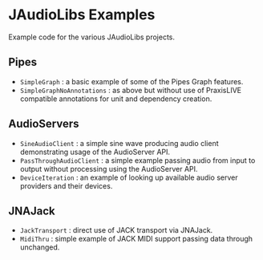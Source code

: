 JAudioLibs Examples
===================

Example code for the various JAudioLibs projects.

## Pipes

- `SimpleGraph` : a basic example of some of the Pipes Graph features.
- `SimpleGraphNoAnnotations` : as above but without use of PraxisLIVE compatible
annotations for unit and dependency creation.

## AudioServers

- `SineAudioClient` : a simple sine wave producing audio client demonstrating
usage of the AudioServer API.
- `PassThroughAudioClient` : a simple example passing audio from input to output
without processing using the AudioServer API.
- `DeviceIteration` : an example of looking up available audio server providers
and their devices.

## JNAJack

- `JackTransport` : direct use of JACK transport via JNAJack.
- `MidiThru` : simple example of JACK MIDI support passing data through unchanged.